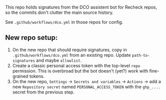 This repo holds signatures from the DCO assistent bot for Recheck repos, so the commits don't clutter the main source history.

See `.github/workflows/dco.yml` in those repos for config.

## New repo setup:

1. On the new repo that should require signatures, copy in `.github/workflows/dco.yml` from an existing repo.
   Update `path-to-signatures` and maybe `allowlist`.
2. Create a classic personal access token with the top-level `repo` permission.
   This is overbroad but the bot doesn't (yet?) work with fine-grained tokens.
3. On the new repo, `Settings` -> `Secrets and variables` -> `Actions` -> add a
   new `Repository secret` named `PERSONAL_ACCESS_TOKEN` with the `ghp_....` secret from the previous step.

